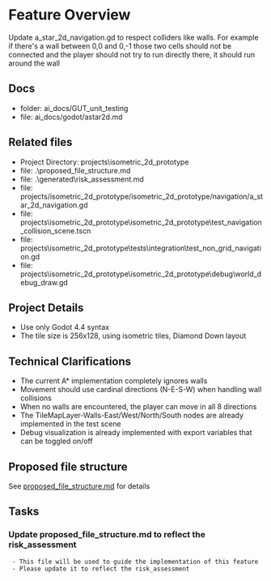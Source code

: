 # Feature Overview

  Update a_star_2d_navigation.gd to respect colliders like walls. For example if there's a wall between 0,0 and 0,-1 those two cells should not be connected and the player should not try to run directly there, it should run around the wall

## Docs

 - folder: ai_docs/GUT_unit_testing
 - file: ai_docs/godot/astar2d.md

## Related files
 - Project Directory: projects\isometric_2d_prototype
 - file: .\proposed_file_structure.md
 - file: .\generated\risk_assessment.md
 - file: projects/isometric_2d_prototype/isometric_2d_prototype/navigation/a_star_2d_navigation.gd
 - file: projects\isometric_2d_prototype\isometric_2d_prototype\test_navigation_collision_scene.tscn
 - file: projects\isometric_2d_prototype\tests\integration\test_non_grid_navigation.gd
 - file: projects\isometric_2d_prototype\isometric_2d_prototype\debug\world_debug_draw.gd

## Project Details
 - Use only Godot 4.4 syntax
 - The tile size is 256x128, using isometric tiles, Diamond Down layout

## Technical Clarifications
 - The current A* implementation completely ignores walls
 - Movement should use cardinal directions (N-E-S-W) when handling wall collisions
 - When no walls are encountered, the player can move in all 8 directions
 - The TileMapLayer-Walls-East/West/North/South nodes are already implemented in the test scene
 - Debug visualization is already implemented with export variables that can be toggled on/off

## Proposed file structure
 See [proposed_file_structure.md](.\proposed_file_structure.md) for details
     
## Tasks

### Update proposed_file_structure.md to reflect the risk_assessment
```
 - This file will be used to guide the implementation of this feature
 - Please update it to reflect the risk_assessment
```
